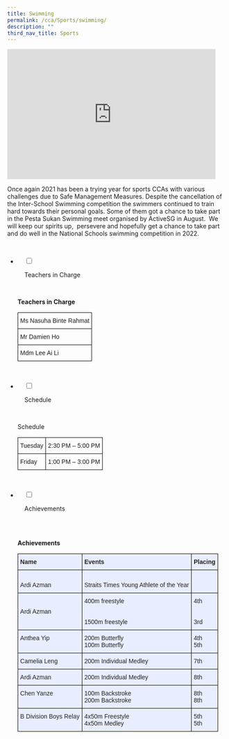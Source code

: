 ```yaml
---
title: Swimming
permalink: /cca/Sports/swimming/
description: ""
third_nav_title: Sports
---
```

<iframe allowfullscreen="true" height="299" width="480" frameborder="0" src="https://docs.google.com/presentation/d/e/2PACX-1vSdU8ZzQSOIJ-4Ei07k2OOA1HB9i4wcndf-qbj9wxSsfiIaIMFd6iiqJAMWPGSEPNFTP9zS0jHalxjz/embed?start=false&amp;loop=false&amp;delayms=3000"></iframe>

Once again 2021 has been a trying year for sports CCAs with various challenges due to Safe Management Measures. Despite the cancellation of the Inter-School Swimming competition the swimmers continued to train hard towards their personal goals. Some of them got a chance to take part in the Pesta Sukan Swimming meet organised by ActiveSG in August.&nbsp; We will keep our spirits up,&nbsp; persevere and hopefully get a chance to take part and do well in the National Schools swimming competition in 2022.

<ul class="jekyllcodex_accordion">

  <li>

    <input type="checkbox" id="accordion1">

    <label for="accordion1">Teachers in Charge</label>

    <div>

<p> <b>Teachers in Charge</b><br>
				
<style type="text/css">
.tg  {border-collapse:collapse;border-spacing:0;}
.tg td{border-color:black;border-style:solid;border-width:1px;font-family:Arial, sans-serif;font-size:14px;
  overflow:hidden;padding:10px 5px;word-break:normal;}
.tg th{border-color:black;border-style:solid;border-width:1px;font-family:Arial, sans-serif;font-size:14px;
  font-weight:normal;overflow:hidden;padding:10px 5px;word-break:normal;}
.tg .tg-0lax{text-align:left;vertical-align:top}
</style>
<table class="tg">
<thead>
  <tr>
    <th class="tg-0lax">Ms Nasuha Binte Rahmat</th>
  </tr>
</thead>
<tbody>
  <tr>
    <td class="tg-0lax">Mr Damien Ho</td>
  </tr>
  <tr>
    <td class="tg-0lax">Mdm Lee Ai Li</td>
  </tr>
</tbody>
</table>
			
</p>

    </div>

</li>
	<li>

    <input type="checkbox" id="accordion2">

    <label for="accordion2">Schedule </label>

    <div>

<p>Schedule<br> 
	
<style type="text/css">
.tg  {border-collapse:collapse;border-spacing:0;}
.tg td{border-color:black;border-style:solid;border-width:1px;font-family:Arial, sans-serif;font-size:14px;
  overflow:hidden;padding:10px 5px;word-break:normal;}
.tg th{border-color:black;border-style:solid;border-width:1px;font-family:Arial, sans-serif;font-size:14px;
  font-weight:normal;overflow:hidden;padding:10px 5px;word-break:normal;}
.tg .tg-0lax{text-align:left;vertical-align:top}
</style>
<table class="tg">
<thead>
  <tr>
    <th class="tg-0lax">Tuesday</th>
    <th class="tg-0lax">2:30 PM – 5:00 PM</th>
  </tr>
</thead>
<tbody>
  <tr>
    <td class="tg-0lax">Friday</td>
    <td class="tg-0lax">1:00 PM – 3:00 PM</td>
  </tr>
</tbody>
</table>
			</p>

    </div>

</li>
	
<li>

    <input type="checkbox" id="accordion3">

    <label for="accordion3">Achievements</label>

    <div>

<p><br><b>Achievements</b><br>
<style type="text/css">
.tg  {border-collapse:collapse;border-spacing:0;}
.tg td{border-color:black;border-style:solid;border-width:1px;font-family:Arial, sans-serif;font-size:14px;
  overflow:hidden;padding:10px 5px;word-break:normal;}
.tg th{border-color:black;border-style:solid;border-width:1px;font-family:Arial, sans-serif;font-size:14px;
  font-weight:normal;overflow:hidden;padding:10px 5px;word-break:normal;}
.tg .tg-vqm8{background-color:#E8EDFF;color:#222;text-align:left;vertical-align:top}
.tg .tg-u05r{background-color:#E8EDFF;color:#222;font-weight:bold;text-align:left;vertical-align:top}
.tg .tg-lr6o{background-color:#E8EDFF;color:#222;text-align:left;vertical-align:middle}
</style>
<table class="tg">
<thead>
  <tr>
    <th class="tg-u05r">Name</th>
    <th class="tg-u05r">Events</th>
    <th class="tg-u05r">Placing</th>
  </tr>
</thead>
<tbody>
  <tr>
    <td class="tg-vqm8"><br>Ardi Azman</td>
    <td class="tg-vqm8"><br>Straits Times Young Athlete of the Year </td>
    <td class="tg-vqm8"></td>
  </tr>
  <tr>
    <td class="tg-lr6o"><span style="color:#222"> Ardi Azman</span></td>
    <td class="tg-lr6o"><span style="color:#222">400m freestyle</span><br><br><br>1500m freestyle</td>
    <td class="tg-lr6o"><span style="color:#222">4th</span><br><br><br>3rd</td>
  </tr>
  <tr>
    <td class="tg-vqm8">Anthea Yip</td>
    <td class="tg-vqm8">200m Butterfly<br>100m Butterfly</td>
    <td class="tg-vqm8">4th<br>5th</td>
  </tr>
  <tr>
    <td class="tg-vqm8">Camelia Leng</td>
    <td class="tg-vqm8">200m Individual Medley</td>
    <td class="tg-vqm8">7th</td>
  </tr>
  <tr>
    <td class="tg-vqm8">Ardi Azman</td>
    <td class="tg-vqm8">200m Individual Medley</td>
    <td class="tg-vqm8">8th</td>
  </tr>
  <tr>
    <td class="tg-vqm8">Chen Yanze</td>
    <td class="tg-vqm8">100m Backstroke<br>200m Backstroke</td>
    <td class="tg-vqm8">8th<br>8th</td>
  </tr>
  <tr>
    <td class="tg-vqm8">B Division Boys Relay</td>
    <td class="tg-vqm8">4x50m Freestyle<br>4x50m Medley</td>
    <td class="tg-vqm8">5th<br>5th</td>
  </tr>
</tbody>
</table>
			</p>
			
    </div>

</li>
	
	

	
</ul>